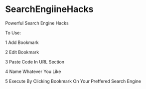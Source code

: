 # SearchEngiineHacks
Powerful Search Engine Hacks

To Use:

1 Add Bookmark

2 Edit Bookmark

3 Paste Code In URL Section

4 Name Whatever You Like

5 Execute By Clicking Bookmark On Your Preffered Search Engine
